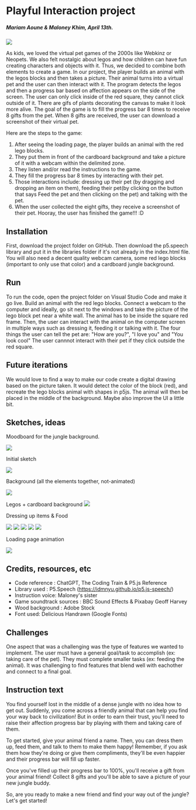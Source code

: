 # Playful Interaction project 
##### Mariam Aoune & Maloney Khim, April 13th. 



![](gamescreenshot.jpg)

As kids, we loved the virtual pet games of the 2000s like Webkinz or Neopets. We also felt nostalgic about legos and how children can have fun creating characters and objects with it. Thus, we decided to combine both elements to create a game. In our project, the player builds an animal with the legos blocks and then takes a picture. Their animal turns into a virtual pet and the user can then interact with it. The program detects the legos and then a progress bar based on affection appears on the side of the screen. The user can only click inside of the red square, they cannot click outside of it. There are gifs of plants decorating the canvas to make it look more alive. The goal of the game is to fill the progress bar 8 times to receive 8 gifts from the pet. When 8 gifts are received, the user can download a screenshot of their virtual pet.


Here are the steps to the game:

1) After seeing the loading page, the player builds an animal with the red lego blocks.
2) They put them in front of the cardboard background and take a picture of it with a webcam within the delimited zone.
3) They listen and/or read the instructions to the game.
4) They fill the progress bar 8 times by interacting with their pet.
5) Those interactions include:  dressing up their pet (by dragging and dropping an item on them), feeding their pet(by clicking on the button that says Feed the pet and then clicking on the pet) and talking with the pet.
6) When the user collected the eight gifts, they receive a screenshot of their pet. Hooray, the user has finished the game!!! :D


## Installation
First, download the project folder on GitHub. Then download the p5.speech library and put it in the libraries folder if it's not already in the index.html file. You will also need a decent quality webcam camera, some red lego blocks (important to only use that color) and a cardboard jungle background.


## Run
To run the code, open the project folder on Visual Studio Code and make it go live. Build an animal with the red lego blocks. Connect a webcam to the computer and ideally, go sit next to the windows and take the picture of the lego block pet near a white wall. The animal has to be inside the square red frame. Then, the user can interact with the animal on the computer screen in multiple ways such as dressing it, feeding it or talking with it. The four things the user can tell the pet are: "How are you?", "I love you" and "You look cool" The user cannnot interact with their pet if they click outside the red square.


## Future iterations

We would love to find a way to make our code create a digital drawing based on the picture taken. It would detect the color of the block (red), and recreate the lego blocks animal with shapes in p5js. The animal will then be placed in the middle of the background. Maybe also improve the UI a little bit.


## Sketches, ideas

Moodboard for the jungle background. 

![](jungle-moodboard.jpg)

Initial sketch

![](ideaofresult.jpg)

Background (all the elements together, not-animated)

![](junglebackground-preview.jpg)

Legos + cardboard background
![](legobackground.jpg)

Dressing up items & Food

![](eyes.gif)
![](bowtie.png)
![](tophat@2x.png)
![](bunnyears@2x.png)
![](foodv2.png.jpg)


Loading page animation

![](egg.gif)



## Credits, resources, etc 

* Code reference : ChatGPT, The Coding Train & P5.js Reference
* Library used : P5.Speech (https://idmnyu.github.io/p5.js-speech/) 
* Instruction voice: Maloney's sister
* Game soundtrack sources : BBC Sound Effects & Pixabay Geoff Harvey
* Wood background : Adobe Stock
* Font used: Delicious Handrawn (Google Fonts)


## Challenges 

One aspect that was a challenging was the type of features we wanted to implement. The user must have a general goal/task to accomplish (ex: taking care of the pet). They must complete smaller tasks (ex: feeding the animal). It was challenging to find features that blend well with eachother and connect to a final goal. 

## Instruction text 

You find yourself lost in the middle of a dense jungle with no idea how to get out. Suddenly, you come across a friendly animal that can help you find your way back to civilization! But in order to earn their trust, you'll need to raise their affection progress bar by playing with them and taking care of them.

To get started, give your animal friend a name. Then, you can dress them up, feed them, and talk to them to make them happy! Remember, if you ask them how they're doing or give them compliments, they'll be even happier and their progress bar will fill up faster.

Once you've filled up their progress bar to 100%, you'll receive a gift from your animal friend! Collect 8 gifts and you'll be able to save a picture of your new jungle buddy.

So, are you ready to make a new friend and find your way out of the jungle? Let's get started!
